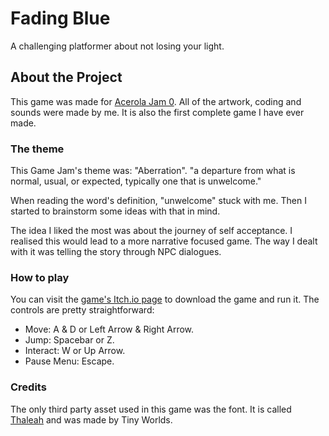 # Fading Blue
A challenging platformer about not losing your light.

## About the Project
This game was made for [Acerola Jam 0](https://itch.io/jam/acerola-jam-0 "Game Jam's Itch.io page").
All of the artwork, coding and sounds were made by me.
It is also the first complete game I have ever made.

### The theme
This Game Jam's theme was: "Aberration".
"a departure from what is normal, usual, or expected, typically one that is unwelcome."

When reading the word's definition, "unwelcome" stuck with me.
Then I started to brainstorm some ideas with that in mind. 

The idea I liked the most was about the journey of self acceptance. 
I realised this would lead to a more narrative focused game.
The way I dealt with it was telling the story through NPC dialogues. 

### How to play
You can visit the [game's Itch.io page](https://lliuti.itch.io/fading-blue "Fading Blue") to download the game and run it.
The controls are pretty straightforward:
- Move: A & D or Left Arrow & Right Arrow.
- Jump: Spacebar or Z.
- Interact: W or Up Arrow.
- Pause Menu: Escape.

### Credits
The only third party asset used in this game was the font.
It is called [Thaleah](https://assetstore.unity.com/packages/2d/fonts/free-pixel-font-thaleah-140059 "Unity asset store page") and was made by Tiny Worlds.
